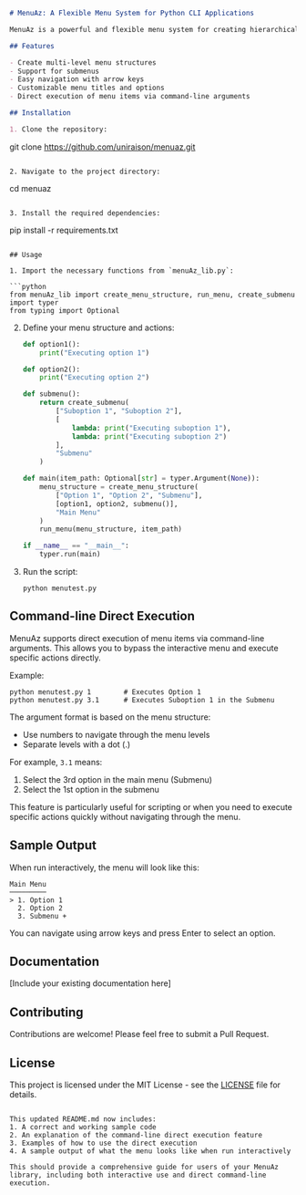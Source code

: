 ```markdown
# MenuAz: A Flexible Menu System for Python CLI Applications

MenuAz is a powerful and flexible menu system for creating hierarchical command-line interfaces in Python. It provides an easy-to-use framework for building interactive menus with submenus, actions, and navigation.

## Features

- Create multi-level menu structures
- Support for submenus
- Easy navigation with arrow keys
- Customizable menu titles and options
- Direct execution of menu items via command-line arguments

## Installation

1. Clone the repository:
   ```
   git clone https://github.com/uniraison/menuaz.git
   ```

2. Navigate to the project directory:
   ```
   cd menuaz
   ```

3. Install the required dependencies:
   ```
   pip install -r requirements.txt
   ```

## Usage

1. Import the necessary functions from `menuAz_lib.py`:

   ```python
   from menuAz_lib import create_menu_structure, run_menu, create_submenu
   import typer
   from typing import Optional
   ```

2. Define your menu structure and actions:

   ```python
   def option1():
       print("Executing option 1")

   def option2():
       print("Executing option 2")

   def submenu():
       return create_submenu(
           ["Suboption 1", "Suboption 2"],
           [
               lambda: print("Executing suboption 1"),
               lambda: print("Executing suboption 2")
           ],
           "Submenu"
       )

   def main(item_path: Optional[str] = typer.Argument(None)):
       menu_structure = create_menu_structure(
           ["Option 1", "Option 2", "Submenu"],
           [option1, option2, submenu()],
           "Main Menu"
       )
       run_menu(menu_structure, item_path)

   if __name__ == "__main__":
       typer.run(main)
   ```

3. Run the script:

   ```
   python menutest.py
   ```

## Command-line Direct Execution

MenuAz supports direct execution of menu items via command-line arguments. This allows you to bypass the interactive menu and execute specific actions directly.

Example:

```
python menutest.py 1        # Executes Option 1
python menutest.py 3.1      # Executes Suboption 1 in the Submenu
```

The argument format is based on the menu structure:
- Use numbers to navigate through the menu levels
- Separate levels with a dot (.)

For example, `3.1` means:
1. Select the 3rd option in the main menu (Submenu)
2. Select the 1st option in the submenu

This feature is particularly useful for scripting or when you need to execute specific actions quickly without navigating through the menu.

## Sample Output

When run interactively, the menu will look like this:

```
Main Menu
─────────
> 1. Option 1
  2. Option 2
  3. Submenu +
```

You can navigate using arrow keys and press Enter to select an option.

## Documentation

[Include your existing documentation here]

## Contributing

Contributions are welcome! Please feel free to submit a Pull Request.

## License

This project is licensed under the MIT License - see the [LICENSE](LICENSE) file for details.
```

This updated README.md now includes:
1. A correct and working sample code
2. An explanation of the command-line direct execution feature
3. Examples of how to use the direct execution
4. A sample output of what the menu looks like when run interactively

This should provide a comprehensive guide for users of your MenuAz library, including both interactive use and direct command-line execution.
